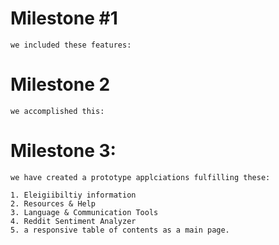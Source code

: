 # Milestone #1 
    we included these features: 


# Milestone 2
    we accomplished this: 


# Milestone 3: 
    we have created a prototype applciations fulfilling these: 
    
    1. Eleigiibiltiy information
    2. Resources & Help
    3. Language & Communication Tools
    4. Reddit Sentiment Analyzer
    5. a responsive table of contents as a main page.
